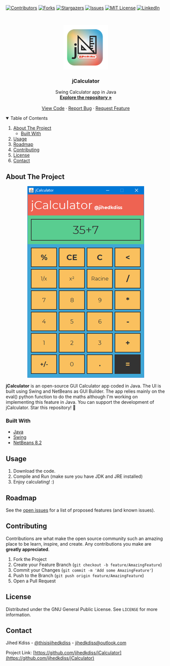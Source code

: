 [![Contributors][contributors-shield]][contributors-url]
[![Forks][forks-shield]][forks-url]
[![Stargazers][stars-shield]][stars-url]
[![Issues][issues-shield]][issues-url]
[![MIT License][license-shield]][license-url]
[![LinkedIn][linkedin-shield]][linkedin-url]

<!-- PROJECT LOGO -->
<br />
<p align="center">
  <a href="https://github.com/jihedkdiss/jCalculator">
    <img src="https://github.com/jihedkdiss/jCalculator/blob/main/Pictures/Logo.png" alt="Logo" width="140" height="140">
  </a>

  <h3 align="center">jCalculator</h3>

  <p align="center">
    Swing Calculator app in Java
    <br />
    <a href="https://github.com/jihedkdiss/jCalculator"><strong>Explore the repository »</strong></a>
    <br />
    <br />
    <a href="https://github.com/jihedkdiss/jCalculator">View Code</a>
    ·
    <a href="https://github.com/jihedkdiss/jCalculator/issues">Report Bug</a>
    ·
    <a href="https://github.com/jihedkdiss/jCalculator/issues">Request Feature</a>
  </p>
</p>

<!-- TABLE OF CONTENTS -->
<details open="open">
  <summary>Table of Contents</summary>
  <ol>
    <li>
      <a href="#about-the-project">About The Project</a>
      <ul>
        <li><a href="#built-with">Built With</a></li>
      </ul>
    </li>
    <li><a href="#usage">Usage</a></li>
    <li><a href="#roadmap">Roadmap</a></li>
    <li><a href="#contributing">Contributing</a></li>
    <li><a href="#license">License</a></li>
    <li><a href="#contact">Contact</a></li>
  </ol>
</details>

<!-- ABOUT THE PROJECT -->
## About The Project

<p align="center">
  <a href="https://github.com/jihedkdiss/jCalculator">
    <img src="https://raw.githubusercontent.com/jihedkdiss/jCalculator/main/Pictures/Screenshot.PNG" alt="Screenshot">
  </a>
</p>

<b>jCalculator</b> is an open-source GUI Calculator app coded in Java. The UI is built using Swing and NetBeans as GUI Builder.
The app relies mainly on the eval() python function to do the maths although I'm working on implementing this feature in Java.
You can support the development of jCalculator. Star this repository! 🌟


### Built With

* [Java](https://en.wikipedia.org/wiki/Java_programming_language)
* [Swing](https://en.wikipedia.org/wiki/Swing_(Java))
* [NetBeans 8.2](https://netbeans.apache.org/)

## Usage
1. Download the code.
2. Compile and Run (make sure you have JDK and JRE installed)
3. Enjoy calculating! :)

<!-- ROADMAP -->
## Roadmap

See the [open issues](https://github.com/jihedkdiss/jCalculator/issues) for a list of proposed features (and known issues).



<!-- CONTRIBUTING -->
## Contributing

Contributions are what make the open source community such an amazing place to be learn, inspire, and create. Any contributions you make are **greatly appreciated**.

1. Fork the Project
2. Create your Feature Branch (`git checkout -b feature/AmazingFeature`)
3. Commit your Changes (`git commit -m 'Add some AmazingFeature'`)
4. Push to the Branch (`git push origin feature/AmazingFeature`)
5. Open a Pull Request



<!-- LICENSE -->
## License

Distributed under the GNU General Public License. See `LICENSE` for more information.



<!-- CONTACT -->
## Contact

Jihed Kdiss - [@thisisjihedkdiss](https://facebook.com/jiokdiss) - jihedkdiss@outlook.com

Project Link: [https://github.com/jihedkdiss/jCalculator](https://github.com/jihedkdiss/jCalculator)


<!-- MARKDOWN LINKS & IMAGES -->
<!-- https://www.markdownguide.org/basic-syntax/#reference-style-links -->
[contributors-shield]: https://img.shields.io/github/contributors/jihedkdiss/jCalculator.svg?style=for-the-badge
[contributors-url]: https://github.com/jihedkdiss/jCalculator/graphs/contributors
[forks-shield]: https://img.shields.io/github/forks/jihedkdiss/jCalculator.svg?style=for-the-badge
[forks-url]: https://github.com/jihedkdiss/jCalculator/network/members
[stars-shield]: https://img.shields.io/github/stars/jihedkdiss/jCalculator.svg?style=for-the-badge
[stars-url]: https://github.com/jihedkdiss/jCalculator/stargazers
[issues-shield]: https://img.shields.io/github/issues/jihedkdiss/jCalculator.svg?style=for-the-badge
[issues-url]: https://github.com/jihedkdiss/jCalculator/issues
[license-shield]: https://img.shields.io/github/license/jihedkdiss/jCalculator.svg?style=for-the-badge
[license-url]: https://github.com/jihedkdiss/jCalculator/blob/master/LICENSE.txt
[linkedin-shield]: https://img.shields.io/badge/-LinkedIn-black.svg?style=for-the-badge&logo=linkedin&colorB=555
[linkedin-url]: https://linkedin.com/in/jihedkdiss
